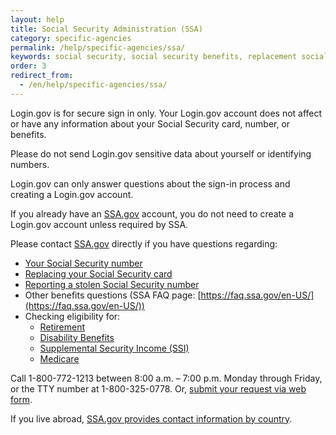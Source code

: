 ```yaml
---
layout: help
title: Social Security Administration (SSA)
category: specific-agencies
permalink: /help/specific-agencies/ssa/
keywords: social security, social security benefits, replacement social security card, social security card, ssa, social security card replacement, social security statement, replace social security card, new social security card, new card, replacement card, ss statement, social security account, social security administration, ssa.gov, i need a new social security card
order: 3
redirect_from:
  - /en/help/specific-agencies/ssa/
---
```

Login.gov is for secure sign in only. Your Login.gov account does not affect or have any information about your Social Security card, number, or benefits. 

Please do not send Login.gov sensitive data about yourself or identifying numbers.

Login.gov can only answer questions about the sign-in process and creating a Login.gov account.

If you already have an [SSA.gov](https://www.ssa.gov/) account, you do not need to create a Login.gov account unless required by SSA.

Please contact [SSA.gov](https://www.ssa.gov/) directly if you have questions regarding:

* [Your Social Security number](https://www.ssa.gov/employer/ssnv.htm)
* [Replacing your Social Security card](https://www.ssa.gov/number-card/replace-card)
* [Reporting a stolen Social Security number](https://www.ssa.gov/number-card/report-stolen-number)
* Other benefits questions (SSA FAQ page: [https://faq.ssa.gov/en-US/](https://faq.ssa.gov/en-US/))
* Checking eligibility for:
  * [Retirement](https://www.ssa.gov/retirement)
  * [Disability Benefits](https://www.ssa.gov/benefits/disability/)
  * [Supplemental Security Income (SSI)](https://www.ssa.gov/ssi)
  * [Medicare](https://www.ssa.gov/medicare)

Call 1-800-772-1213 between 8:00 a.m. – 7:00 p.m. Monday through Friday, or the TTY number at 1-800-325-0778. Or, [submit your request via web form](https://secure.ssa.gov/emailus/).

If you live abroad, [SSA.gov provides contact information by country](https://www.ssa.gov/foreign/).

